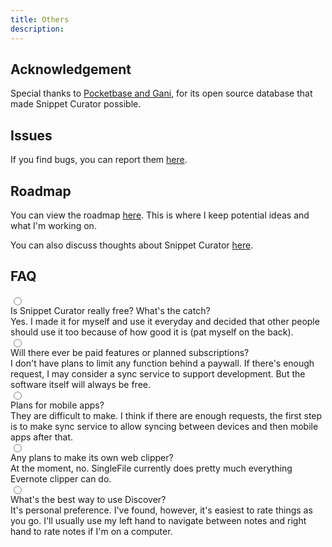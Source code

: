 ```yaml
---
title: Others
description: 
---
```


## Acknowledgement

Special thanks to [Pocketbase and Gani](https://pocketbase.io/), for its open source database that made Snippet Curator possible. 

## Issues

If you find bugs, you can report them [here](https://github.com/Snippet-Curator/snippet-curator-releases/issues).

## Roadmap

You can view the roadmap [here](https://github.com/orgs/Snippet-Curator/projects/1). This is where I keep potential ideas and what I'm working on.

You can also discuss thoughts about Snippet Curator [here](https://github.com/Snippet-Curator/snippet-curator-releases/discussions).


## FAQ

<div class="collapse collapse-plus bg-base-100 border border-base-300 text-lg">
  <input type="radio" name="my-accordion-3" />
  <div class="collapse-title font-semibold">Is Snippet Curator really free? What's the catch?</div>
  <div class="collapse-content">
  Yes. I made it for myself and use it everyday and decided that other people should use it too because of how good it is (pat myself on the back).
  </div>
</div>

<div class="collapse collapse-plus bg-base-100 border border-base-300 text-lg">
  <input type="radio" name="my-accordion-3" />
  <div class="collapse-title font-semibold">Will there ever be paid features or planned subscriptions?</div>
  <div class="collapse-content">
  I don't have plans to limit any function behind a paywall. If there's enough request, I may consider a sync service to support development. But the software itself will always be free.
  </div>
</div>

<div class="collapse collapse-plus bg-base-100 border border-base-300 text-lg">
  <input type="radio" name="my-accordion-3" />
  <div class="collapse-title font-semibold">Plans for mobile apps?</div>
  <div class="collapse-content">
  They are difficult to make. I think if there are enough requests, the first step is to make sync service to allow syncing between devices and then mobile apps after that. 
  </div>
</div>

<div class="collapse collapse-plus bg-base-100 border border-base-300 text-lg">
  <input type="radio" name="my-accordion-3" />
  <div class="collapse-title font-semibold">Any plans to make its own web clipper?</div>
  <div class="collapse-content">At the moment, no. SingleFile currently does pretty much everything Evernote clipper can do.</div>
</div>

<div class="collapse collapse-plus bg-base-100 border border-base-300 text-lg">
  <input type="radio" name="my-accordion-3" />
  <div class="collapse-title font-semibold">What's the best way to use Discover?</div>
  <div class="collapse-content">It's personal preference. I've found, however, it's easiest to rate things as you go. I'll usually use my left hand to navigate between notes and right hand to rate notes if I'm on a computer.</div>
</div>
